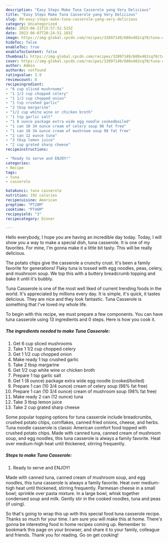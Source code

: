 ```yaml
---
description: "Easy Steps Make Tuna Casserole yang Very Delicious"
title: "Easy Steps Make Tuna Casserole yang Very Delicious"
slug: 99-easy-steps-make-tuna-casserole-yang-very-delicious
category: Uncategorized
date: 2023-06-21T15:57:52.515Z
date: 2023-06-07T20:24:51.103Z
image: https://img-global.cpcdn.com/recipes/32897149/680x482cq70/tuna-casserole-recipe-main-photo.jpg
hideToc: false
enableToc: true
enableTocContent: false
thumbnail: https://img-global.cpcdn.com/recipes/32897149/680x482cq70/tuna-casserole-recipe-main-photo.jpg
cover: https://img-global.cpcdn.com/recipes/32897149/680x482cq70/tuna-casserole-recipe-main-photo.jpg
author: Admin
authorAv: notfound
ratingvalue: 3.9
reviewcount: 8
recipeingredient:
- "6 cup sliced mushrooms"
- "1 1/2 cup chopped celery"
- "1 1/2 cup chopped onion"
- "1 tsp crushed garlic"
- "2 tbsp margarine"
- "1/2 cup white wine or chicken broth"
- "1 tsp garlic salt"
- "1 8 ounce package extra wide egg noodle cookedboiled"
- "1 can 10 34 ounce cream of celery soup 98 fat free"
- "1 can 10 34 ounce cream of mushroom soup 98 fat free"
- "2 can 12 ounce tuna"
- "3 tbsp lemon juice"
- "2 cup grated sharp cheese"
recipeinstructions:

- "Ready to serve and ENJOY!"
categories:
- Recipe
tags:
- tuna
- casserole

katakunci: tuna casserole 
nutrition: 192 calories
recipecuisine: American
preptime: "PT28M"
cooktime: "PT46M"
recipeyield: "3"
recipecategory: Dinner

---
```



Hello everybody, I hope you are having an incredible day today. Today, I will show you a way to make a special dish, tuna casserole. It is one of my favorites. For mine, I'm gonna make it a little bit tasty. This will be really delicious.

The potato chips give the casserole a crunchy crust. It&#39;s been a family favorite for generations! Flaky tuna is tossed with egg noodles, peas, celery, and mushroom soup. We top this with a buttery breadcrumb topping and bake it until it&#39;s bubbly.

Tuna Casserole is one of the most well liked of current trending foods in the world. It's appreciated by millions every day. It is simple, it's quick, it tastes delicious. They are nice and they look fantastic. Tuna Casserole is something that I've loved my whole life.


To begin with this recipe, we must prepare a few components. You can have tuna casserole using 13 ingredients and 0 steps. Here is how you cook it.

<!--inarticleads1-->

##### The ingredients needed to make Tuna Casserole:

1. Get 6 cup sliced mushrooms
1. Take 1 1/2 cup chopped celery
1. Get 1 1/2 cup chopped onion
1. Make ready 1 tsp crushed garlic
1. Take 2 tbsp margarine
1. Get 1/2 cup white wine or chicken broth
1. Prepare 1 tsp garlic salt
1. Get 1 (8 ounce) package extra wide egg noodle (cooked/boiled)
1. Prepare 1 can (10 3/4 ounce) cream of celery soup (98% fat free)
1. Prepare 1 can (10 3/4 ounce) cream of mushroom soup (98% fat free)
1. Make ready 2 can (12 ounce) tuna
1. Take 3 tbsp lemon juice
1. Take 2 cup grated sharp cheese


Some popular topping options for tuna casserole include breadcrumbs, crushed potato chips, cornflakes, canned fried onions, cheese, and herbs. Tuna noodle casserole is classic American comfort food topped with crushed potato chips. Made with canned tuna, canned cream of mushroom soup, and egg noodles, this tuna casserole is always a family favorite. Heat over medium-high heat until thickened, stirring frequently. 

<!--inarticleads2-->

##### Steps to make Tuna Casserole:


1. Ready to serve and ENJOY!

Made with canned tuna, canned cream of mushroom soup, and egg noodles, this tuna casserole is always a family favorite. Heat over medium-high heat until thickened, stirring frequently. Parmesan cheese in a small bowl; sprinkle over pasta mixture. In a large bowl, whisk together condensed soup and milk. Gently stir in the cooked noodles, tuna and peas (if using). 

So that's going to wrap this up with this special food tuna casserole recipe. Thanks so much for your time. I am sure you will make this at home. There's gonna be interesting food in home recipes coming up. Remember to bookmark this page on your browser, and share it to your family, colleague and friends. Thank you for reading. Go on get cooking!
